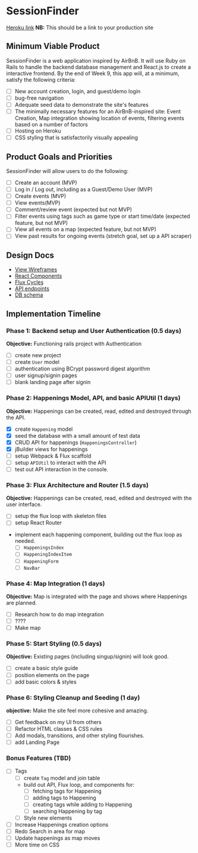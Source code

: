 # SessionFinder

[Heroku link][heroku] **NB:** This should be a link to your production site

[heroku]: http://www.herokuapp.com

## Minimum Viable Product

SessionFinder is a web application inspired by AirBnB. It will use Ruby on Rails to handle the backend database management and React.js to create a interactive frontend.  By the end of Week 9, this app will, at a minimum, satisfy the following criteria:

- [ ] New account creation, login, and guest/demo login
- [ ] bug-free navigation
- [ ] Adequate seed data to demonstrate the site's features
- [ ] The minimally necessary features for an AirBnB-inspired site: Event Creation, Map integration showing location of events, filtering events based on a number of factors
- [ ] Hosting on Heroku
- [ ] CSS styling that is satisfactorily visually appealing

## Product Goals and Priorities

SessionFinder will allow users to do the following:

<!-- This is a Markdown checklist. Use it to keep track of your
progress. Put an x between the brackets for a checkmark: [x] -->

- [ ] Create an account (MVP)
- [ ] Log in / Log out, including as a Guest/Demo User (MVP)
- [ ] Create events (MVP)
- [ ] View events(MVP)
- [ ] Comment/review event (expected but not MVP)
- [ ] Filter events using tags such as game type or start time/date (expected feature, but not MVP)
- [ ] View all events on a map (expected feature, but not MVP)
- [ ] View past results for ongoing events (stretch goal, set up a API scraper)

## Design Docs
* [View Wireframes][views]
* [React Components][components]
* [Flux Cycles][flux-cycles]
* [API endpoints][api-endpoints]
* [DB schema][schema]

[views]: ./docs/views.md
[components]: ./docs/components.md
[flux-cycles]: ./docs/flux-cycles.md
[api-endpoints]: ./docs/api-endpoints.md
[schema]: ./docs/schema.md

## Implementation Timeline

### Phase 1: Backend setup and User Authentication (0.5 days)

**Objective:** Functioning rails project with Authentication

- [ ] create new project
- [ ] create `User` model
- [ ] authentication using BCrypt password digest algorithm
- [ ] user signup/signin pages
- [ ] blank landing page after signin

### Phase 2: Happenings Model, API, and basic APIUtil (1 days)

**Objective:** Happenings can be created, read, edited and destroyed through
the API.

- [x] create `Happening` model
- [x] seed the database with a small amount of test data
- [x] CRUD API for happenings (`HappeningsController`)
- [x] jBuilder views for happenings
- [ ] setup Webpack & Flux scaffold
- [ ] setup `APIUtil` to interact with the API
- [ ] test out API interaction in the console.

### Phase 3: Flux Architecture and Router (1.5 days)

**Objective:** Happenings can be created, read, edited and destroyed with the
user interface.

- [ ] setup the flux loop with skeleton files
- [ ] setup React Router
- implement each happening component, building out the flux loop as needed.
  - [ ] `HappeningsIndex`
  - [ ] `HappeningIndexItem`
  - [ ] `HappeningForm`
  - [ ] `NavBar`

### Phase 4: Map Integration (1 days)

**Objective:** Map is integrated with the page and shows where Happenings
are planned.

- [ ] Research how to do map integration
- [ ] ????
- [ ] Make map

### Phase 5: Start Styling (0.5 days)

**Objective:** Existing pages (including singup/signin) will look good.

- [ ] create a basic style guide
- [ ] position elements on the page
- [ ] add basic colors & styles

### Phase 6: Styling Cleanup and Seeding (1 day)

**objective:** Make the site feel more cohesive and amazing.

- [ ] Get feedback on my UI from others
- [ ] Refactor HTML classes & CSS rules
- [ ] Add modals, transitions, and other styling flourishes.
- [ ] add Landing Page

### Bonus Features (TBD)
- [ ] Tags
  - [ ] create `Tag` model and join table
  - build out API, Flux loop, and components for:
    - [ ] fetching tags for Happening
    - [ ] adding tags to Happening
    - [ ] creating tags while adding to Happening
    - [ ] searching Happening by tag
  - [ ] Style new elements
- [ ] Increase Happenings creation options
- [ ] Redo Search in area for map
- [ ] Update happenings as map moves
- [ ] More time on CSS

[phase-one]: ./docs/phases/phase1.md
[phase-two]: ./docs/phases/phase2.md
[phase-three]: ./docs/phases/phase3.md
[phase-four]: ./docs/phases/phase4.md
[phase-five]: ./docs/phases/phase5.md
